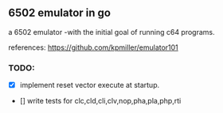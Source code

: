 ## 6502 emulator in go

a 6502 emulator -with the initial goal of running c64 programs.

references:
https://github.com/kpmiller/emulator101

### TODO:
- [x] implement reset vector execute at startup.
- [] write tests for clc,cld,cli,clv,nop,pha,pla,php,rti
